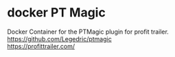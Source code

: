 # docker PT Magic
Docker Container for the PTMagic plugin for profit trailer. \
https://github.com/Legedric/ptmagic \
https://profittrailer.com/

